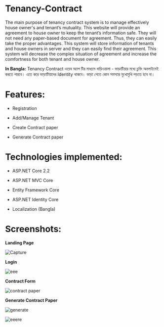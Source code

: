 # Tenancy-Contract
The main purpose of tenancy contract system is to manage effectively house owner's and tenant’s mutuality. This website will provide an agreement to house owner to keep the tenant’s information safe. They will not need any paper-based document for agreement. Thus, they can easily take the proper advantages. This system will store information of tenants and house owners in server and they can easily find their agreement. This system will decrease the complex situation of agreement and increase the comfortness for both tenant and house owner.

**In Bangla:** Tenancy Contract ওয়েব অ্যাপ টির মাধ্যমে বাড়িওয়ালা - ভাড়াটিয়ার মধ্যে চুক্তি অনলাইনেই করতে পারবে। এতে করে ভাড়াটিয়াদের Identity থাকবে। ভাড়া পেতে কোন সমস্যার মুখোমুখি পড়তে হবে না। 

# Features:

- Registration 

- Add/Manage Tenant

- Create Contract paper

- Generate Contract paper

# Technologies implemented:

- ASP.NET Core 2.2 

- ASP.NET MVC Core

- Entity Framework Core

- ASP.NET Identity Core

- Localization (Bangla)

# Screenshots:
**Landing Page**

![Capture](https://user-images.githubusercontent.com/39774541/58765603-7372c200-8596-11e9-8af8-2acc1bfedb12.JPG)

**Login**

![eee](https://user-images.githubusercontent.com/39774541/58765614-91d8bd80-8596-11e9-8e90-b0dce1eeca6d.JPG)


**Contract Form**

![contract paper](https://user-images.githubusercontent.com/39774541/58765624-acab3200-8596-11e9-8626-16c952a14ddf.JPG)

**Generate Contract Paper**

![generate](https://user-images.githubusercontent.com/39774541/58765628-d19fa500-8596-11e9-9064-ce6eedcf977e.JPG)

![eeere](https://user-images.githubusercontent.com/39774541/58765630-d7958600-8596-11e9-927b-362dbbc01a78.JPG)
